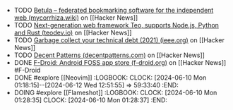 - TODO [Betula – federated bookmarking software for the independent web (mycorrhiza.wiki)](https://news.ycombinator.com/item?id=40622189) on [[Hacker News]]
- TODO [Next-generation web framework Teo, supports Node.js, Python and Rust (teodev.io)](https://news.ycombinator.com/item?id=40621085) on [[Hacker News]]
- TODO [Garbage collect your technical debt (2021) (ieee.org)](https://news.ycombinator.com/item?id=40616966) on [[Hacker News]]
- TODO [Decent Patterns (decentpatterns.com)](https://news.ycombinator.com/item?id=40622022) on [[Hacker News]]
- DONE [F-Droid: Android FOSS app store (f-droid.org)](https://news.ycombinator.com/item?id=37962152) on [[Hacker News]] #F-Droid
- DONE #explore [[Neovim]]
  :LOGBOOK:
  CLOCK: [2024-06-10 Mon 01:18:15]--[2024-06-12 Wed 12:51:55] =>  59:33:40
  :END:
- DOING #explore [[Flameshot]]
  :LOGBOOK:
  CLOCK: [2024-06-10 Mon 01:28:35]
  CLOCK: [2024-06-10 Mon 01:28:37]
  :END: